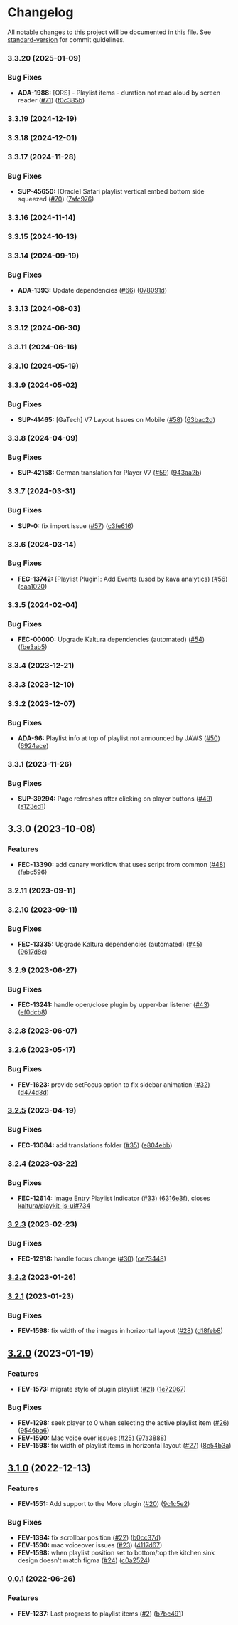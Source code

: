 # Changelog

All notable changes to this project will be documented in this file. See [standard-version](https://github.com/conventional-changelog/standard-version) for commit guidelines.

### 3.3.20 (2025-01-09)


### Bug Fixes

* **ADA-1988:** [ORS] - Playlist items - duration not read aloud by screen reader ([#71](https://github.com/kaltura/playkit-js-playlist/issues/71)) ([f0c385b](https://github.com/kaltura/playkit-js-playlist/commit/f0c385b3911c46a37ab3322d29d6c31af697b8b4))

### 3.3.19 (2024-12-19)

### 3.3.18 (2024-12-01)

### 3.3.17 (2024-11-28)


### Bug Fixes

* **SUP-45650:** [Oracle] Safari playlist vertical embed bottom side squeezed ([#70](https://github.com/kaltura/playkit-js-playlist/issues/70)) ([7afc976](https://github.com/kaltura/playkit-js-playlist/commit/7afc976c43b452136b5770d41729f2f4391f56d8))

### 3.3.16 (2024-11-14)

### 3.3.15 (2024-10-13)

### 3.3.14 (2024-09-19)


### Bug Fixes

* **ADA-1393:** Update dependencies ([#66](https://github.com/kaltura/playkit-js-playlist/issues/66)) ([078091d](https://github.com/kaltura/playkit-js-playlist/commit/078091d984221e50739bb927338964d1cc7462bd))

### 3.3.13 (2024-08-03)

### 3.3.12 (2024-06-30)

### 3.3.11 (2024-06-16)

### 3.3.10 (2024-05-19)

### 3.3.9 (2024-05-02)


### Bug Fixes

* **SUP-41465:** [GaTech] V7 Layout Issues on Mobile ([#58](https://github.com/kaltura/playkit-js-playlist/issues/58)) ([63bac2d](https://github.com/kaltura/playkit-js-playlist/commit/63bac2d30dc90511709298a23a6f13a7208b7501))

### 3.3.8 (2024-04-09)


### Bug Fixes

* **SUP-42158:** German translation for Player V7 ([#59](https://github.com/kaltura/playkit-js-playlist/issues/59)) ([943aa2b](https://github.com/kaltura/playkit-js-playlist/commit/943aa2bf3f738d405fd30b80a7d9b3342bcb8bb9))

### 3.3.7 (2024-03-31)


### Bug Fixes

* **SUP-0:** fix import issue ([#57](https://github.com/kaltura/playkit-js-playlist/issues/57)) ([c3fe616](https://github.com/kaltura/playkit-js-playlist/commit/c3fe61603da9729da92ef0b729b00415c0801fd3))

### 3.3.6 (2024-03-14)


### Bug Fixes

* **FEC-13742:** [Playlist Plugin]: Add Events (used by kava analytics) ([#56](https://github.com/kaltura/playkit-js-playlist/issues/56)) ([caa1020](https://github.com/kaltura/playkit-js-playlist/commit/caa102023c62ffcea2ab507895258fca584e47b5))

### 3.3.5 (2024-02-04)


### Bug Fixes

* **FEC-00000:** Upgrade Kaltura dependencies (automated) ([#54](https://github.com/kaltura/playkit-js-playlist/issues/54)) ([fbe3ab5](https://github.com/kaltura/playkit-js-playlist/commit/fbe3ab58ec9f6c71e17658f214984dd502b27314))

### 3.3.4 (2023-12-21)

### 3.3.3 (2023-12-10)

### 3.3.2 (2023-12-07)


### Bug Fixes

* **ADA-96:** Playlist info at top of playlist not announced by JAWS ([#50](https://github.com/kaltura/playkit-js-playlist/issues/50)) ([6924ace](https://github.com/kaltura/playkit-js-playlist/commit/6924ace38fe13bf32c63f80f261281cd58f6eb58))

### 3.3.1 (2023-11-26)


### Bug Fixes

* **SUP-39294:** Page refreshes after clicking on player buttons ([#49](https://github.com/kaltura/playkit-js-playlist/issues/49)) ([a123ed1](https://github.com/kaltura/playkit-js-playlist/commit/a123ed105a289e249187b5b45eb6e0c7709a0f0b))

## 3.3.0 (2023-10-08)


### Features

* **FEC-13390:** add canary workflow that uses script from common ([#48](https://github.com/kaltura/playkit-js-playlist/issues/48)) ([febc596](https://github.com/kaltura/playkit-js-playlist/commit/febc596a5b3677957aa8fc10303f838dc1c4911a))

### 3.2.11 (2023-09-11)

### 3.2.10 (2023-09-11)


### Bug Fixes

* **FEC-13335:** Upgrade Kaltura dependencies (automated) ([#45](https://github.com/kaltura/playkit-js-playlist/issues/45)) ([9617d8c](https://github.com/kaltura/playkit-js-playlist/commit/9617d8c72f5dd3bcb732e556d2668e1d7087ded6))

### 3.2.9 (2023-06-27)


### Bug Fixes

* **FEC-13241:** handle open/close plugin by upper-bar listener ([#43](https://github.com/kaltura/playkit-js-playlist/issues/43)) ([ef0dcb8](https://github.com/kaltura/playkit-js-playlist/commit/ef0dcb893e91f9e16bf83ea82d75a7d04ca4aa25))

### 3.2.8 (2023-06-07)

### [3.2.6](https://github.com/kaltura/playkit-js-playlist/compare/v3.2.5...v3.2.6) (2023-05-17)


### Bug Fixes

* **FEV-1623:** provide setFocus option to fix sidebar animation ([#32](https://github.com/kaltura/playkit-js-playlist/issues/32)) ([d474d3d](https://github.com/kaltura/playkit-js-playlist/commit/d474d3df3e816e035da4d44c78ff379368a9d8af))

### [3.2.5](https://github.com/kaltura/playkit-js-playlist/compare/v3.2.4...v3.2.5) (2023-04-19)


### Bug Fixes

* **FEC-13084:** add translations folder ([#35](https://github.com/kaltura/playkit-js-playlist/issues/35)) ([e804ebb](https://github.com/kaltura/playkit-js-playlist/commit/e804ebb9cf0a8ebd56efcb34b1636a3fa14578fc))

### [3.2.4](https://github.com/kaltura/playkit-js-playlist/compare/v3.2.3...v3.2.4) (2023-03-22)


### Bug Fixes

* **FEC-12614:** Image Entry Playlist Indicator ([#33](https://github.com/kaltura/playkit-js-playlist/issues/33)) ([6316e3f](https://github.com/kaltura/playkit-js-playlist/commit/6316e3f687d9d6a0d5deab1de36e60fd79c21ffc)), closes [kaltura/playkit-js-ui#734](https://github.com/kaltura/playkit-js-ui/issues/734)

### [3.2.3](https://github.com/kaltura/playkit-js-playlist/compare/v3.2.2...v3.2.3) (2023-02-23)


### Bug Fixes

* **FEC-12918:** handle focus change ([#30](https://github.com/kaltura/playkit-js-playlist/issues/30)) ([ce73448](https://github.com/kaltura/playkit-js-playlist/commit/ce734483fa5f7549ee3cad61ff705e0da1711460))

### [3.2.2](https://github.com/kaltura/playkit-js-playlist/compare/v3.2.1...v3.2.2) (2023-01-26)

### [3.2.1](https://github.com/kaltura/playkit-js-playlist/compare/v3.2.0...v3.2.1) (2023-01-23)


### Bug Fixes

* **FEV-1598:** fix width of the images in horizontal layout ([#28](https://github.com/kaltura/playkit-js-playlist/issues/28)) ([d18feb8](https://github.com/kaltura/playkit-js-playlist/commit/d18feb8337e3a29fe6dc7368dbf6a5efe7a9a23d))

## [3.2.0](https://github.com/kaltura/playkit-js-playlist/compare/v3.1.0...v3.2.0) (2023-01-19)


### Features

* **FEV-1573:** migrate style of plugin playlist ([#21](https://github.com/kaltura/playkit-js-playlist/issues/21)) ([1e72067](https://github.com/kaltura/playkit-js-playlist/commit/1e720675d0299a2c4fdd61ccec10deac01f661b0))


### Bug Fixes

* **FEV-1298:** seek player to 0 when selecting the active playlist item ([#26](https://github.com/kaltura/playkit-js-playlist/issues/26)) ([9546ba6](https://github.com/kaltura/playkit-js-playlist/commit/9546ba6a109744faa37a1b377af6055682b7f99f))
* **FEV-1590:** Mac voice over issues ([#25](https://github.com/kaltura/playkit-js-playlist/issues/25)) ([97a3888](https://github.com/kaltura/playkit-js-playlist/commit/97a3888d1e59ed2b595627757c963e168a61a477))
* **FEV-1598:** fix width of playlist items in horizontal layout ([#27](https://github.com/kaltura/playkit-js-playlist/issues/27)) ([8c54b3a](https://github.com/kaltura/playkit-js-playlist/commit/8c54b3aad10c0c29ac115eb23b1850ec8b9fc381))

## [3.1.0](https://github.com/kaltura/playkit-js-playlist/compare/v3.0.0...v3.1.0) (2022-12-13)


### Features

* **FEV-1551:** Add support to the More plugin ([#20](https://github.com/kaltura/playkit-js-playlist/issues/20)) ([9c1c5e2](https://github.com/kaltura/playkit-js-playlist/commit/9c1c5e25d3113ed083b6d2c364805abb232828a0))


### Bug Fixes

* **FEV-1394:** fix scrollbar position ([#22](https://github.com/kaltura/playkit-js-playlist/issues/22)) ([b0cc37d](https://github.com/kaltura/playkit-js-playlist/commit/b0cc37dda2a86e31c01b06df85a1126c3192f09c))
* **FEV-1590:** mac voiceover issues ([#23](https://github.com/kaltura/playkit-js-playlist/issues/23)) ([4117d67](https://github.com/kaltura/playkit-js-playlist/commit/4117d67f4e1056f09eab7ca877392cde32b68e43))
* **FEV-1598:** when playlist position set to bottom/top the kitchen sink design doesn't match figma ([#24](https://github.com/kaltura/playkit-js-playlist/issues/24)) ([c0a2524](https://github.com/kaltura/playkit-js-playlist/commit/c0a2524027d04870cd0b84441300835238cfbc5b))

### [0.0.1](https://github.com/kaltura/playkit-js-playlist/compare/v0.0.0...v0.0.1) (2022-06-26)


### Features

* **FEV-1237:** Last progress to playlist items ([#2](https://github.com/kaltura/playkit-js-playlist/issues/2)) ([b7bc491](https://github.com/kaltura/playkit-js-playlist/commit/b7bc49125d9c35af28ffcc204c707bfe975d97aa))
